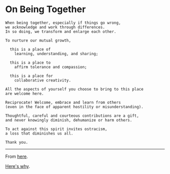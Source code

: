 # On Being Together

```
When being together, especially if things go wrong,  
we acknowledge and work through differences.  
In so doing, we transform and enlarge each other.

To nurture our mutual growth,

  this is a place of  
    learning, understanding, and sharing;  

  this is a place to  
    affirm tolerance and compassion;  

  this is a place for  
    collaborative creativity.

All the aspects of yourself you choose to bring to this place  
are welcome here.

Reciprocate! Welcome, embrace and learn from others  
(even in the face of apparent hostility or misunderstanding).

Thoughtful, careful and courteous contributions are a gift,
and never knowingly diminish, dehumanize or harm others.

To act against this spirit invites ostracism, 
a loss that diminishes us all.

Thank you.
```

---

From [here](https://github.com/ntoll/being_together).

[Here's why](https://ntoll.org/article/on-being-together/).
